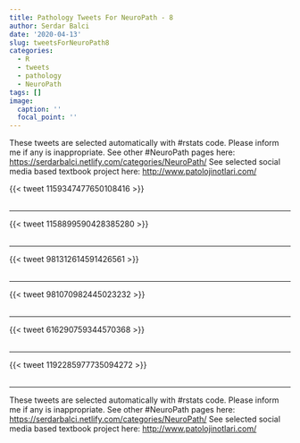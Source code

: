 ```yaml
---
title: Pathology Tweets For NeuroPath - 8
author: Serdar Balci
date: '2020-04-13'
slug: tweetsForNeuroPath8
categories:
  - R
  - tweets
  - pathology
  - NeuroPath
tags: []
image:
  caption: ''
  focal_point: ''
---
```



These tweets are selected automatically with #rstats code. Please inform me if any is inappropriate.
See other #NeuroPath pages here: https://serdarbalci.netlify.com/categories/NeuroPath/ 
See selected social media based textbook project here: http://www.patolojinotlari.com/

{{< tweet 1159347477650108416 >}}
<br>
<br>
<hr>
{{< tweet 1158899590428385280 >}}
<br>
<br>
<hr>
{{< tweet 981312614591426561 >}}
<br>
<br>
<hr>
{{< tweet 981070982445023232 >}}
<br>
<br>
<hr>
{{< tweet 616290759344570368 >}}
<br>
<br>
<hr>
{{< tweet 1192285977735094272 >}}
<br>
<br>
<hr>


These tweets are selected automatically with #rstats code. Please inform me if any is inappropriate.
See other #NeuroPath pages here: https://serdarbalci.netlify.com/categories/NeuroPath/ 
See selected social media based textbook project here: http://www.patolojinotlari.com/
